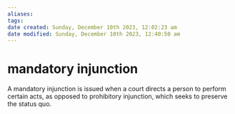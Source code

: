 ```yaml
---
aliases: 
tags: 
date created: Sunday, December 10th 2023, 12:02:23 am
date modified: Sunday, December 10th 2023, 12:40:50 am
---
```


# mandatory injunction

A mandatory injunction is issued when a court directs a person to perform certain acts, as opposed to prohibitory injunction, which seeks to preserve the status quo.
